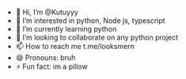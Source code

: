 - 👋 Hi, I’m @Kutuyyy
- 👀 I’m interested in python, Node js, typescript
- 🌱 I’m currently learning python
- 💞️ I’m looking to collaborate on any python project
- 📫 How to reach me t.me/looksmern
- 😄 Pronouns: bruh
- ⚡ Fun fact: im a pillow

<!---
Kutuyyy/Kutuyyy is a ✨ special ✨ repository because its `README.md` (this file) appears on your GitHub profile.
You can click the Preview link to take a look at your changes.
--->
